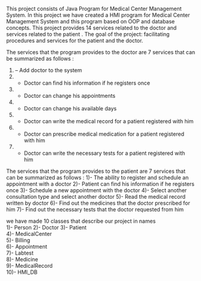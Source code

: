 This project consists of Java Program for Medical Center
Management System. In this project we have created a HMI
program for Medical Center Management System and this
program based on OOP and database concepts.
This project provides 14 services related to the doctor and
services related to the patient .
The goal of the project: facilitating procedures and services
for the patient and the doctor.

The services that the program provides to the doctor are 7 
services that can be summarized as follows : 
1) – Add doctor to the system 
2) -  Doctor can find his information if he registers once 
3) - Doctor can change his appointments 
4) - Doctor can change his available days 
5) - Doctor can write the medical record for a patient 
registered with him 
6) - Doctor can prescribe medical medication for a patient 
registered with him 
7) - Doctor can write the necessary tests for a patient 
registered with him

The services that the program provides to the patient are 7 
services that can be summarized as follows : 
1)- The ability to register and schedule an appointment 
with a doctor 
2)- Patient can find his information if he registers once 
3)- Schedule a new appointment with the doctor 
4)- Select another consultation type and select another 
doctor 
5)- Read the medical record written by doctor 
6)- Find out the medicines that the doctor 
prescribed for him 
7)- Find out the necessary tests that the doctor 
requested from him 

we have made 10 classes that describe our project in names  
1)-  Person 
2)- Doctor 
3)- Patient     
4)-  MedicalCenter  
5)- Billing    
6)- Appointment     
7)-  Labtest   
8)-  Medicine   
9)-  MedicalRecord   
10)- HMI_DB     


